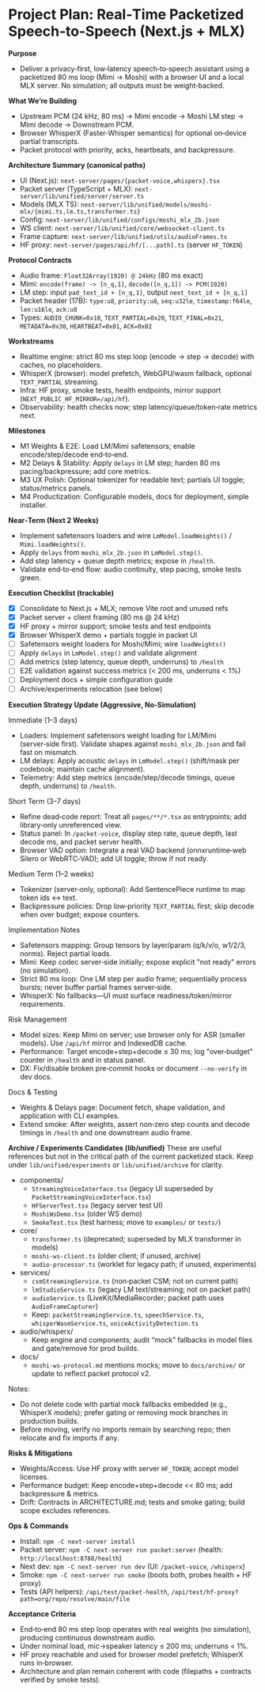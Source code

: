 # Project Plan: Real‑Time Packetized Speech‑to‑Speech (Next.js + MLX)

**Purpose**
- Deliver a privacy‑first, low‑latency speech‑to‑speech assistant using a packetized 80 ms loop (Mimi → Moshi) with a browser UI and a local MLX server. No simulation; all outputs must be weight‑backed.

**What We’re Building**
- Upstream PCM (24 kHz, 80 ms) → Mimi encode → Moshi LM step → Mimi decode → Downstream PCM.
- Browser WhisperX (Faster‑Whisper semantics) for optional on‑device partial transcripts.
- Packet protocol with priority, acks, heartbeats, and backpressure.

**Architecture Summary (canonical paths)**
- UI (Next.js): `next-server/pages/{packet-voice,whisperx}.tsx`
- Packet server (TypeScript + MLX): `next-server/lib/unified/server/server.ts`
- Models (MLX TS): `next-server/lib/unified/models/moshi-mlx/{mimi.ts,lm.ts,transformer.ts}`
- Config: `next-server/lib/unified/configs/moshi_mlx_2b.json`
- WS client: `next-server/lib/unified/core/websocket-client.ts`
- Frame capture: `next-server/lib/unified/utils/audioFrames.ts`
- HF proxy: `next-server/pages/api/hf/[...path].ts` (server `HF_TOKEN`)

**Protocol Contracts**
- Audio frame: `Float32Array(1920) @ 24kHz` (80 ms exact)
- Mimi: `encode(frame) -> [n_q,1]`, `decode([n_q,1]) -> PCM(1920)`
- LM step: input `pad_text_id + [n_q,1]`, output `next_text_id + [n_q,1]`
- Packet header (17B): `type:u8`, `priority:u8`, `seq:u32le`, `timestamp:f64le`, `len:u16le`, `ack:u8`
- Types: `AUDIO_CHUNK=0x10`, `TEXT_PARTIAL=0x20`, `TEXT_FINAL=0x21`, `METADATA=0x30`, `HEARTBEAT=0x01`, `ACK=0x02`

**Workstreams**
- Realtime engine: strict 80 ms step loop (encode → step → decode) with caches, no placeholders.
- WhisperX (browser): model prefetch, WebGPU/wasm fallback, optional `TEXT_PARTIAL` streaming.
- Infra: HF proxy, smoke tests, health endpoints, mirror support (`NEXT_PUBLIC_HF_MIRROR=/api/hf`).
- Observability: health checks now; step latency/queue/token‑rate metrics next.

**Milestones**
- M1 Weights & E2E: Load LM/Mimi safetensors; enable encode/step/decode end‑to‑end.
- M2 Delays & Stability: Apply `delays` in LM step; harden 80 ms pacing/backpressure; add core metrics.
- M3 UX Polish: Optional tokenizer for readable text; partials UI toggle; status/metrics panels.
- M4 Productization: Configurable models, docs for deployment, simple installer.

**Near‑Term (Next 2 Weeks)**
- Implement safetensors loaders and wire `LmModel.loadWeights()` / `Mimi.loadWeights()`.
- Apply `delays` from `moshi_mlx_2b.json` in `LmModel.step()`.
- Add step latency + queue depth metrics; expose in `/health`.
- Validate end‑to‑end flow: audio continuity, step pacing, smoke tests green.

**Execution Checklist (trackable)**
- [x] Consolidate to Next.js + MLX; remove Vite root and unused refs
- [x] Packet server + client framing (80 ms @ 24 kHz)
- [x] HF proxy + mirror support; smoke tests and test endpoints
- [x] Browser WhisperX demo + partials toggle in packet UI
- [ ] Safetensors weight loaders for Moshi/Mimi; wire `loadWeights()`
- [ ] Apply `delays` in `LmModel.step()` and validate alignment
- [ ] Add metrics (step latency, queue depth, underruns) to `/health`
- [ ] E2E validation against success metrics (< 200 ms, underruns < 1%)
- [ ] Deployment docs + simple configuration guide
- [ ] Archive/experiments relocation (see below)

**Execution Strategy Update (Aggressive, No‑Simulation)**

Immediate (1–3 days)
- Loaders: Implement safetensors weight loading for LM/Mimi (server‑side first). Validate shapes against `moshi_mlx_2b.json` and fail fast on mismatch.
- LM delays: Apply acoustic `delays` in `LmModel.step()` (shift/mask per codebook; maintain cache alignment).
- Telemetry: Add step metrics (encode/step/decode timings, queue depth, underruns) to `/health`.

Short Term (3–7 days)
- Refine dead‑code report: Treat all `pages/**/*.tsx` as entrypoints; add library‑only unreferenced view.
- Status panel: In `/packet-voice`, display step rate, queue depth, last decode ms, and packet server health.
- Browser VAD option: Integrate a real VAD backend (onnxruntime‑web Silero or WebRTC‑VAD); add UI toggle; throw if not ready.

Medium Term (1–2 weeks)
- Tokenizer (server‑only, optional): Add SentencePiece runtime to map token ids ↔ text.
- Backpressure policies: Drop low‑priority `TEXT_PARTIAL` first; skip decode when over budget; expose counters.

Implementation Notes
- Safetensors mapping: Group tensors by layer/param (q/k/v/o, w1/2/3, norms). Reject partial loads.
- Mimi: Keep codec server‑side initially; expose explicit "not ready" errors (no simulation).
- Strict 80 ms loop: One LM step per audio frame; sequentially process bursts; never buffer partial frames server‑side.
- WhisperX: No fallbacks—UI must surface readiness/token/mirror requirements.

Risk Management
- Model sizes: Keep Mimi on server; use browser only for ASR (smaller models). Use `/api/hf` mirror and IndexedDB cache.
- Performance: Target encode+step+decode ≤ 30 ms; log "over‑budget" counter in `/health` and in status panel.
- DX: Fix/disable broken pre‑commit hooks or document `--no-verify` in dev docs.

Docs & Testing
- Weights & Delays page: Document fetch, shape validation, and application with CLI examples.
- Extend smoke: After weights, assert non‑zero step counts and decode timings in `/health` and one downstream audio frame.

**Archive / Experiments Candidates (lib/unified)**
These are useful references but not in the critical path of the current packetized stack. Keep under `lib/unified/experiments` or `lib/unified/archive` for clarity.

- components/
  - `StreamingVoiceInterface.tsx` (legacy UI superseded by `PacketStreamingVoiceInterface.tsx`)
  - `HFServerTest.tsx` (legacy server test UI)
  - `MoshiWsDemo.tsx` (older WS demo)
  - `SmokeTest.tsx` (test harness; move to `examples/` or `tests/`)
- core/
  - `transformer.ts` (deprecated; superseded by MLX transformer in models)
  - `moshi-ws-client.ts` (older client; if unused, archive)
  - `audio-processor.ts` (worklet for legacy path; if unused, experiments)
- services/
  - `csmStreamingService.ts` (non‑packet CSM; not on current path)
  - `lmStudioService.ts` (legacy LM text/streaming; not on packet path)
  - `audioService.ts` (LiveKit/MediaRecorder; packet path uses `AudioFrameCapturer`)
  - Keep: `packetStreamingService.ts`, `speechService.ts`, `whisperWasmService.ts`, `voiceActivityDetection.ts`
- audio/whisperx/
  - Keep engine and components; audit “mock” fallbacks in model files and gate/remove for prod builds.
- docs/
  - `moshi-ws-protocol.md` mentions mocks; move to `docs/archive/` or update to reflect packet protocol v2.

Notes:
- Do not delete code with partial mock fallbacks embedded (e.g., WhisperX models); prefer gating or removing mock branches in production builds.
- Before moving, verify no imports remain by searching repo; then relocate and fix imports if any.

**Risks & Mitigations**
- Weights/Access: Use HF proxy with server `HF_TOKEN`; accept model licenses.
- Performance budget: Keep encode+step+decode << 80 ms; add backpressure & metrics.
- Drift: Contracts in ARCHITECTURE.md; tests and smoke gating; build scope excludes references.

**Ops & Commands**
- Install: `npm -C next-server install`
- Packet server: `npm -C next-server run packet:server` (health: `http://localhost:8788/health`)
- Next dev: `npm -C next-server run dev` (UI: `/packet-voice`, `/whisperx`)
- Smoke: `npm -C next-server run smoke` (boots both, probes health + HF proxy)
- Tests (API helpers): `/api/test/packet-health`, `/api/test/hf-proxy?path=org/repo/resolve/main/file`

**Acceptance Criteria**
- End‑to‑end 80 ms step loop operates with real weights (no simulation), producing continuous downstream audio.
- Under nominal load, mic→speaker latency ≤ 200 ms; underruns < 1%.
- HF proxy reachable and used for browser model prefetch; WhisperX runs in‑browser.
- Architecture and plan remain coherent with code (filepaths + contracts verified by smoke tests).
